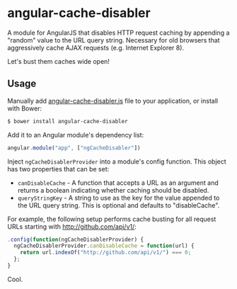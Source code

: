 # angular-cache-disabler

A module for AngularJS that disables HTTP request caching by appending a "random" value to the URL query string. Necessary for old browsers that aggressively cache AJAX requests (e.g. Internet Explorer 8).

Let's bust them caches wide open!

## Usage


Manually add [angular-cache-disabler.js](/dist/angular-cache-disabler.js) file to your application, or install with Bower:

```bash
$ bower install angular-cache-disabler
```

Add it to an Angular module's dependency list:

```javascript
angular.module("app", ["ngCacheDisabler"])
```

Inject `ngCacheDisablerProvider` into a module's config function. This object has two properties that can be set:

- `canDisableCache` - A function that accepts a URL as an argument and returns a boolean indicating whether caching should be disabled.
- `queryStringKey` - A string to use as the key for the value appended to the URL query string. This is optional and defaults to "disableCache".

For example, the following setup performs cache busting for all request URLs starting with http://github.com/api/v1/:

```javascript
.config(function(ngCacheDisablerProvider) {
  ngCacheDisablerProvider.canDisableCache = function(url) {
    return url.indexOf("http://github.com/api/v1/") === 0;
  };
}
```

Cool.

